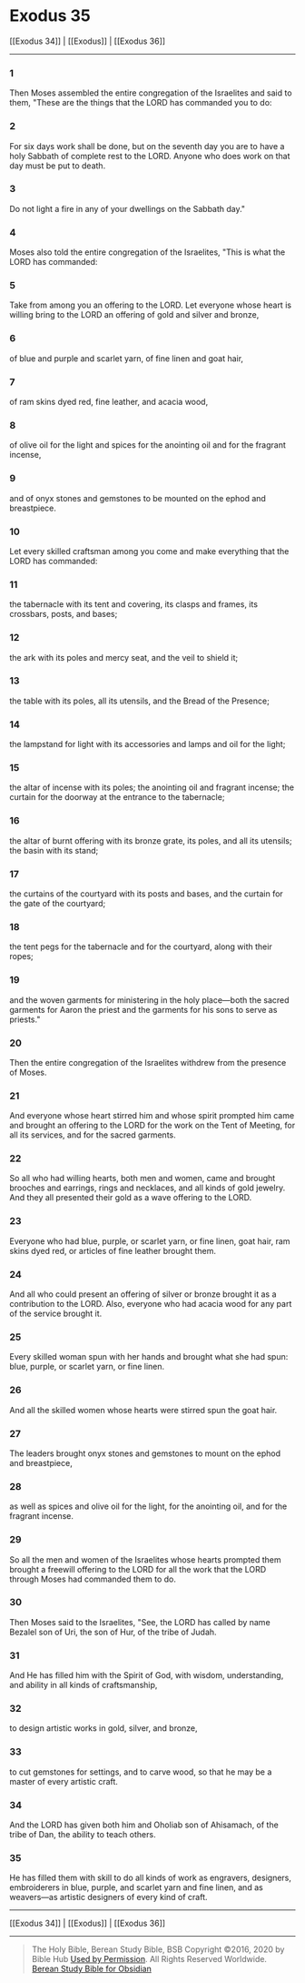 # Exodus 35

[[Exodus 34]] | [[Exodus]] | [[Exodus 36]]

---

### 1
Then Moses assembled the entire congregation of the Israelites and said to them, "These are the things that the LORD has commanded you to do:

### 2
For six days work shall be done, but on the seventh day you are to have a holy Sabbath of complete rest to the LORD. Anyone who does work on that day must be put to death.

### 3
Do not light a fire in any of your dwellings on the Sabbath day."

### 4
Moses also told the entire congregation of the Israelites, "This is what the LORD has commanded:

### 5
Take from among you an offering to the LORD. Let everyone whose heart is willing bring to the LORD an offering of gold and silver and bronze,

### 6
of blue and purple and scarlet yarn, of fine linen and goat hair,

### 7
of ram skins dyed red, fine leather, and acacia wood,

### 8
of olive oil for the light and spices for the anointing oil and for the fragrant incense,

### 9
and of onyx stones and gemstones to be mounted on the ephod and breastpiece.

### 10
Let every skilled craftsman among you come and make everything that the LORD has commanded:

### 11
the tabernacle with its tent and covering, its clasps and frames, its crossbars, posts, and bases;

### 12
the ark with its poles and mercy seat, and the veil to shield it;

### 13
the table with its poles, all its utensils, and the Bread of the Presence;

### 14
the lampstand for light with its accessories and lamps and oil for the light;

### 15
the altar of incense with its poles; the anointing oil and fragrant incense; the curtain for the doorway at the entrance to the tabernacle;

### 16
the altar of burnt offering with its bronze grate, its poles, and all its utensils; the basin with its stand;

### 17
the curtains of the courtyard with its posts and bases, and the curtain for the gate of the courtyard;

### 18
the tent pegs for the tabernacle and for the courtyard, along with their ropes;

### 19
and the woven garments for ministering in the holy place—both the sacred garments for Aaron the priest and the garments for his sons to serve as priests."

### 20
Then the entire congregation of the Israelites withdrew from the presence of Moses.

### 21
And everyone whose heart stirred him and whose spirit prompted him came and brought an offering to the LORD for the work on the Tent of Meeting, for all its services, and for the sacred garments.

### 22
So all who had willing hearts, both men and women, came and brought brooches and earrings, rings and necklaces, and all kinds of gold jewelry. And they all presented their gold as a wave offering to the LORD.

### 23
Everyone who had blue, purple, or scarlet yarn, or fine linen, goat hair, ram skins dyed red, or articles of fine leather brought them.

### 24
And all who could present an offering of silver or bronze brought it as a contribution to the LORD. Also, everyone who had acacia wood for any part of the service brought it.

### 25
Every skilled woman spun with her hands and brought what she had spun: blue, purple, or scarlet yarn, or fine linen.

### 26
And all the skilled women whose hearts were stirred spun the goat hair.

### 27
The leaders brought onyx stones and gemstones to mount on the ephod and breastpiece,

### 28
as well as spices and olive oil for the light, for the anointing oil, and for the fragrant incense.

### 29
So all the men and women of the Israelites whose hearts prompted them brought a freewill offering to the LORD for all the work that the LORD through Moses had commanded them to do.

### 30
Then Moses said to the Israelites, "See, the LORD has called by name Bezalel son of Uri, the son of Hur, of the tribe of Judah.

### 31
And He has filled him with the Spirit of God, with wisdom, understanding, and ability in all kinds of craftsmanship,

### 32
to design artistic works in gold, silver, and bronze,

### 33
to cut gemstones for settings, and to carve wood, so that he may be a master of every artistic craft.

### 34
And the LORD has given both him and Oholiab son of Ahisamach, of the tribe of Dan, the ability to teach others.

### 35
He has filled them with skill to do all kinds of work as engravers, designers, embroiderers in blue, purple, and scarlet yarn and fine linen, and as weavers—as artistic designers of every kind of craft.

---

[[Exodus 34]] | [[Exodus]] | [[Exodus 36]]

---

> The Holy Bible, Berean Study Bible, BSB
> Copyright &copy;2016, 2020 by Bible Hub
> [Used by Permission](https://berean.bible/terms.htm). All Rights Reserved Worldwide.
> [Berean Study Bible for Obsidian](https://github.com/gapmiss/berean-study-bible-for-obsidian)</small>


